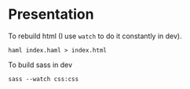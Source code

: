 # Presentation

To rebuild html (I use `watch` to do it constantly in dev).

    haml index.haml > index.html

To build sass in dev

    sass --watch css:css

